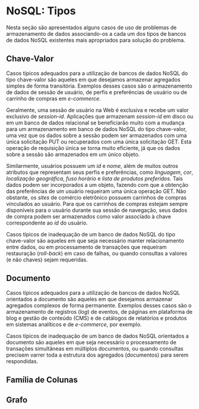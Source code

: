 # NoSQL: Tipos

Nesta seção são apresentados alguns casos de uso de problemas de armazenamento de dados associando-os a cada um dos tipos de bancos de dados NoSQL existentes mais apropriados para solução do problema.

## Chave-Valor

Casos típicos adequados para a utilização de bancos de dados NoSQL do tipo chave-valor são aqueles em que desejamos armazenar agregados simples de forma transitória. Exemplos desses casos são o armazenamento de dados de sessão de usuário, de perfis e preferências de usuário ou de carrinho de compras em *e-commerce*.

Geralmente, uma sessão de usuário na Web é exclusiva e recebe um valor exclusivo de *session-id*. Aplicações que armazenam *session-id* em disco ou em um banco de dados relacional se beneficiarão muito com a mudança para um armazenamento em banco de dados NoSQL do tipo chave-valor, uma vez que os dados sobre a sessão podem ser armazenados com uma única solicitação PUT ou recuperados com uma única solicitação GET. Esta operação de requisição única se torna muito eficiente, já que os dados sobre a sessão são armazenados em um único objeto.

Similarmente, usuários possuem um *id* e *nome*, além de muitos outros atributos que representam seus perfis e preferências, como *linguagem*, *cor*, *localização geográfica*, *fuso horário* e *lista de produtos preferidos*. Tais dados podem ser incorporados a um objeto, fazendo com que a obtenção das preferências de um usuário requeiram uma única operação GET. Não obstante, os *sites* de comércio eletrônico possuem carrinhos de compras vinculados ao usuário. Para que os carrinhos de compras estejam sempre disponíveis para o usuário durante sua sessão de navegação, seus dados de compra podem ser armazenados como valor associado à chave correspondente ao *id* do usuário.

Casos típicos de inadequação de um banco de dados NoSQL do tipo chave-valor são aqueles em que seja necessário manter relacionamento entre dados, ou em processamento de transações que requeiram restauração (*roll-back*) em caso de falhas, ou quando consultas a valores (e não chaves) sejam requeridas.

## Documento

Casos típicos adequados para a utilização de bancos de dados NoSQL orientados a documento são aqueles em que desejamos armazenar agregados complexos de forma permanente. Exemplos desses casos são o armazenamento de registros (*log*) de eventos, de páginas em plataforma de blog e gestão de conteúdo (CMS) e de catálogos de relatórios e produtos em sistemas analíticos e de *e-commerce*, por exemplo.





Casos típicos de inadequação de um banco de dados NoSQL orientados a documento são aqueles em que seja necessário o processamento de transações simultâneas em múltiplos documentos, ou quando consultas precisem varrer toda a estrutura dos agregados (documentos) para serem respondidas.

## Família de Colunas

## Grafo

